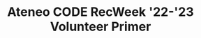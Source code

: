 ---
title: Ateneo CODE RecWeek '22-'23 Volunteer Primer
redirect_to: https://docs.google.com/document/d/1SWjYxpQSv4OyIObXcj7ULhp14A35Bp4JnqjAgPvu2Vk/edit#heading=h.kemveq6ldcco
redirect_from: 
  - /RW22VolunteerPrimer
  - /rw22volunteerprimer
---